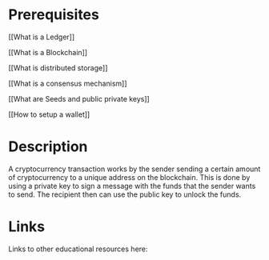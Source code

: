 # Prerequisites
[[What is a Ledger]]


[[What is a Blockchain]]


[[What is distributed storage]]


[[What is a consensus mechanism]]


[[What are Seeds and public private keys]]


[[How to setup a wallet]]

# Description
A cryptocurrency transaction works by the sender sending a certain amount of cryptocurrency to a unique address on the blockchain. This is done by using a private key to sign a message with the funds that the sender wants to send. The recipient then can use the public key to unlock the funds.

# Links
Links to other educational resources here:
